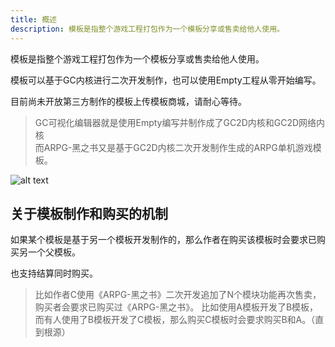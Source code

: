 ```yaml
---
title: 概述
description: 模板是指整个游戏工程打包作为一个模板分享或售卖给他人使用。
---
```


模板是指整个游戏工程打包作为一个模板分享或售卖给他人使用。

模板可以基于GC内核进行二次开发制作，也可以使用Empty工程从零开始编写。

目前尚未开放第三方制作的模板上传模板商城，请耐心等待。

> GC可视化编辑器就是使用Empty编写并制作成了GC2D内核和GC2D网络内核<br>
> 而ARPG-黑之书又是基于GC2D内核二次开发制作生成的ARPG单机游戏模板。

![alt text](https://cdn.gcw.wiki/gcw/image/zh_hans/getting-started/21.template/1.index/image.png)

## 关于模板制作和购买的机制

如果某个模板是基于另一个模板开发制作的，那么作者在购买该模板时会要求已购买另一个父模板。

也支持结算同时购买。

> 比如作者C使用《ARPG-黑之书》二次开发追加了N个模块功能再次售卖，购买者会要求已购买过《ARPG-黑之书》。
> 比如使用A模板开发了B模板，而有人使用了B模板开发了C模板，那么购买C模板时会要求购买B和A。（直到根源）
